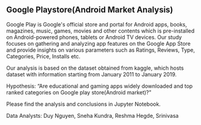Google Playstore(Android Market Analysis)
-----------------------------------------

Google Play is Google's official store and portal for Android apps, books, magazines, music, games, movies and other contents which is pre-installed on Android-powered phones, tablets or Android TV devices. Our study focuses on gathering and analyzing app features on the Google App Store and provide insights on various parameters such as Ratings, Reviews, Type, Categories, Price, Installs etc.

Our analysis is based on the dataset obtained from kaggle, which hosts dataset with information starting from January 2011 to January 2019.

Hypothesis: “Are educational and gaming apps widely downloaded and top ranked categories on Google play store(Android market)?”

Please find the analysis and conclusions in Jupyter Notebook.

Data Analysts: Duy Nguyen, Sneha Kundra, Reshma Hegde, Srinivasa
